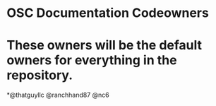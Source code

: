 # OSC Documentation Codeowners

# These owners will be the default owners for everything in the repository.
*@thatguyllc @ranchhand87 @nc6
